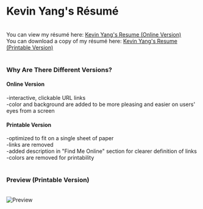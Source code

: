 <h1>Kevin Yang's Résumé</h1>
<br>
You can view my résumé here: <a href='https://kyblockstacking.github.io/Resume/' target='_blank'>Kevin Yang's Resume (Online Version)</a>
<br>
You can download a copy of my résumé here: <a href='https://github.com/kyblockstacking/Resume/files/2872484/KEVIN_YANG_Resume.pdf' target='_blank'>Kevin Yang's Resume (Printable Version)</a>
<br>
<br>
<h3>Why Are There Different Versions?</h3>
<h4><strong>Online Version</strong></h4>
-interactive, clickable URL links
<br>
-color and background are added to be more pleasing and easier on users' eyes from a screen
<br>
<h4><strong>Printable Version</strong></h4>
-optimized to fit on a single sheet of paper
<br>
-links are removed
<br>
-added description in "Find Me Online" section for clearer definition of links
<br>
-colors are removed for printability
<br>
<br>
<h3>Preview (Printable Version)</h3>
<br>
<img alt='Preview' src='https://user-images.githubusercontent.com/40349734/52906738-2ea16600-3207-11e9-9a2a-5eaf24eb4c43.jpg'>

